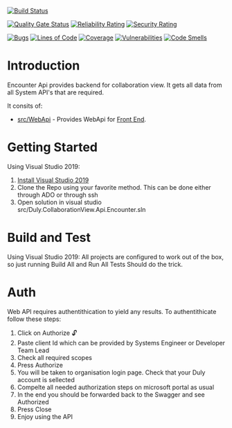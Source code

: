 [![Build Status](https://dev.azure.com/Next-Generation-Data-Platform/duly.app.v1.collaboration-view/_apis/build/status/api-encounter-webapi?repoName=api-encounter&branchName=dev)](https://dev.azure.com/Next-Generation-Data-Platform/duly.app.v1.collaboration-view/_build/latest?definitionId=15&repoName=api-encounter&branchName=dev)

[![Quality Gate Status](https://sonarqube.duly-np.digital/api/project_badges/measure?project=duly_duly.app.v1.collaboration-view_api-encounter_webapi&metric=alert_status&token=2643b544e41f0dd12d1e54cd91d01034acc77362)](https://sonarqube.duly-np.digital/dashboard?id=duly_duly.app.v1.collaboration-view_api-encounter_webapi)
[![Reliability Rating](https://sonarqube.duly-np.digital/api/project_badges/measure?project=duly_duly.app.v1.collaboration-view_api-encounter_webapi&metric=reliability_rating&token=2643b544e41f0dd12d1e54cd91d01034acc77362)](https://sonarqube.duly-np.digital/dashboard?id=duly_duly.app.v1.collaboration-view_api-encounter_webapi)
[![Security Rating](https://sonarqube.duly-np.digital/api/project_badges/measure?project=duly_duly.app.v1.collaboration-view_api-encounter_webapi&metric=security_rating&token=2643b544e41f0dd12d1e54cd91d01034acc77362)](https://sonarqube.duly-np.digital/dashboard?id=duly_duly.app.v1.collaboration-view_api-encounter_webapi)

[![Bugs](https://sonarqube.duly-np.digital/api/project_badges/measure?project=duly_duly.app.v1.collaboration-view_api-encounter_webapi&metric=bugs&token=2643b544e41f0dd12d1e54cd91d01034acc77362)](https://sonarqube.duly-np.digital/dashboard?id=duly_duly.app.v1.collaboration-view_api-encounter_webapi)
[![Lines of Code](https://sonarqube.duly-np.digital/api/project_badges/measure?project=duly_duly.app.v1.collaboration-view_api-encounter_webapi&metric=ncloc&token=2643b544e41f0dd12d1e54cd91d01034acc77362)](https://sonarqube.duly-np.digital/dashboard?id=duly_duly.app.v1.collaboration-view_api-encounter_webapi)
[![Coverage](https://sonarqube.duly-np.digital/api/project_badges/measure?project=duly_duly.app.v1.collaboration-view_api-encounter_webapi&metric=coverage&token=2643b544e41f0dd12d1e54cd91d01034acc77362)](https://sonarqube.duly-np.digital/dashboard?id=duly_duly.app.v1.collaboration-view_api-encounter_webapi)
[![Vulnerabilities](https://sonarqube.duly-np.digital/api/project_badges/measure?project=duly_duly.app.v1.collaboration-view_api-encounter_webapi&metric=vulnerabilities&token=2643b544e41f0dd12d1e54cd91d01034acc77362)](https://sonarqube.duly-np.digital/dashboard?id=duly_duly.app.v1.collaboration-view_api-encounter_webapi)
[![Code Smells](https://sonarqube.duly-np.digital/api/project_badges/measure?project=duly_duly.app.v1.collaboration-view_api-encounter_webapi&metric=code_smells&token=2643b544e41f0dd12d1e54cd91d01034acc77362)](https://sonarqube.duly-np.digital/dashboard?id=duly_duly.app.v1.collaboration-view_api-encounter_webapi)

# Introduction 
Encounter Api provides backend for collaboration view. It gets all data from all System API's that are required.

It consits of:
- [src/WebApi](./src/WebApi) - Provides WebApi for [Front End](https://dev.azure.com/Next-Generation-Data-Platform/duly.app.v1.collaboration-view/_git/web-views).

# Getting Started 
Using Visual Studio 2019:
1.  [Install Visual Studio 2019](https://docs.microsoft.com/en-us/visualstudio/install/install-visual-studio?view=vs-2019) 
2.	Clone the Repo using your favorite method. This can be done either through ADO or through ssh
3.	Open solution in visual studio src/Duly.CollaborationView.Api.Encounter.sln

# Build and Test
Using Visual Studio 2019:
All projects are configured to work out of the box, so just running Build All and Run All Tests Should do the trick.

# Auth
Web API requires authentithication to yield any results.
To authentithicate follow these steps:
1. Click on Authorize 🔓
2. Paste client Id which can be provided by Systems Engineer or Developer Team Lead
3. Check all required scopes
4. Press Authorize 
5. You will be taken to organisation login page. Check that your Duly account is sellected
6. Compelte all needed authorization steps on microsoft portal as usual
7. In the end you should be forwarded back to the Swagger and see Authorized
8. Press Close
9. Enjoy using the API